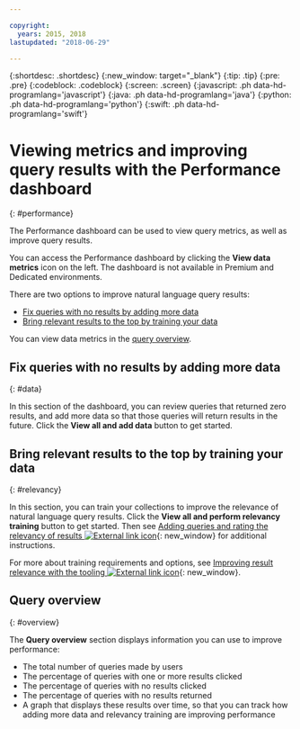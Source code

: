 ```yaml
---

copyright:
  years: 2015, 2018
lastupdated: "2018-06-29"

---
```


{:shortdesc: .shortdesc}
{:new_window: target="_blank"}
{:tip: .tip}
{:pre: .pre}
{:codeblock: .codeblock}
{:screen: .screen}
{:javascript: .ph data-hd-programlang='javascript'}
{:java: .ph data-hd-programlang='java'}
{:python: .ph data-hd-programlang='python'}
{:swift: .ph data-hd-programlang='swift'}

# Viewing metrics and improving query results with the Performance dashboard
{: #performance}

The Performance dashboard can be used to view query metrics, as well as improve query results.

You can access the Performance dashboard by clicking the **View data metrics** icon on the left. The dashboard is not available in Premium and Dedicated environments.

There are two options to improve natural language query results:
- [Fix queries with no results by adding more data](/docs/services/discovery-sf/performance.html#data)
- [Bring relevant results to the top by training your data](/docs/services/discovery-sf/performance.html#relevancy)

You can view data metrics in the [query overview](/docs/services/discovery-sf/performance.html#overview). 

## Fix queries with no results by adding more data
{: #data}

In this section of the dashboard, you can review queries that returned zero results, and add more data so that those queries will return results in the future. Click the **View all and add data** button to get started. 

## Bring relevant results to the top by training your data
{: #relevancy}

In this section, you can train your collections to improve the relevance of natural language query results. Click the **View all and perform relevancy training** button to get started. Then see [Adding queries and rating the relevancy of results ![External link icon](../../icons/launch-glyph.svg "External link icon")](https://console.bluemix.net/docs/services/discovery/train-tooling.html#results){: new_window} for additional instructions.

For more about training requirements and options, see [Improving result relevance with the tooling ![External link icon](../../icons/launch-glyph.svg "External link icon")](https://console.bluemix.net/docs/services/discovery/train-tooling.html){: new_window}.

## Query overview
{: #overview}

The **Query overview** section displays information you can use to improve performance:

- The total number of queries made by users
- The percentage of queries with one or more results clicked
- The percentage of queries with no results clicked
- The percentage of queries with no results returned
- A graph that displays these results over time, so that you can track how adding more data and relevancy training are improving performance